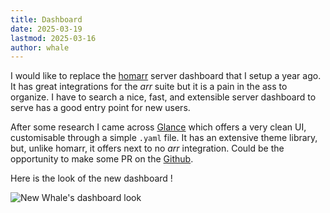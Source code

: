 ```yaml
---
title: Dashboard
date: 2025-03-19
lastmod: 2025-03-16
author: whale
---
```

I would like to replace the [homarr](https://github.com/ajnart/homarr) server dashboard that I setup a year ago. It has great integrations for the *arr* suite but it is a pain in the ass to organize. I have to search a nice, fast, and extensible server dashboard to serve has a good entry point for new users.

After some research I came across [Glance](https://github.com/glanceapp/glance/) which offers a very clean UI, customisable through a simple `.yaml` file. It has an extensive theme library, but, unlike homarr, it offers next to no *arr* integration. Could be the opportunity to make some PR on the [Github](https://github.com/glanceapp/glance/).

Here is the look of the new dashboard !

![New Whale's dashboard look](dashboard.png)